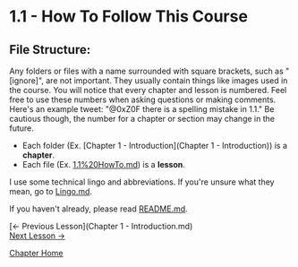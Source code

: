 # 1.1 - How To Follow This Course

## File Structure:

Any folders or files with a name surrounded with square brackets, such as "[ignore]", are not important. They usually contain things like images used in the course. You will notice that every chapter and lesson is numbered. Feel free to use these numbers when asking questions or making comments. Here's an example tweet: "@0xZ0F there is a spelling mistake in 1.1." Be cautious though, the number for a chapter or section may change in the future.

* Each folder (Ex. [Chapter 1 - Introduction](Chapter 1 - Introduction)) is a **chapter**.
* Each file (Ex. [1.1%20HowTo.md](1.1%20HowTo.md)) is a **lesson**.

I use some technical lingo and abbreviations. If you're unsure what they mean, go to [Lingo.md](../Lingo.md).

If you haven't already, please read [README.md](../README.md).

[<- Previous Lesson](Chapter 1 - Introduction.md)  
[Next Lesson ->](1.2%20Setup.md)  

[Chapter Home](1.0%20Introduction.md)  
